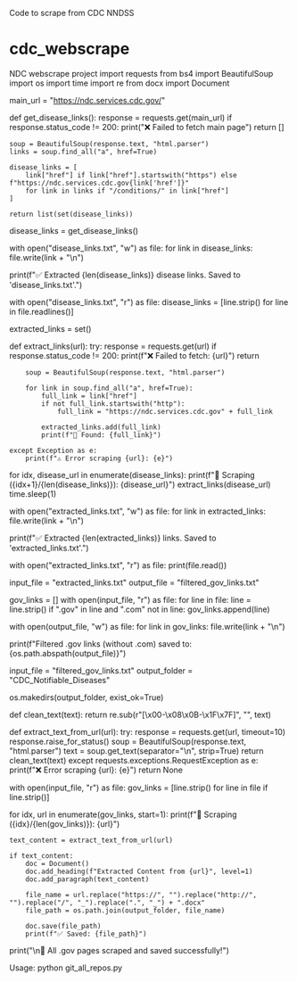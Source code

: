 Code to scrape from CDC NNDSS
# cdc_webscrape
NDC webscrape project
import requests
from bs4 import BeautifulSoup
import os
import time
import re
from docx import Document

main_url = "https://ndc.services.cdc.gov/"

def get_disease_links():
    response = requests.get(main_url)
    if response.status_code != 200:
        print("❌ Failed to fetch main page")
        return []

    soup = BeautifulSoup(response.text, "html.parser")
    links = soup.find_all("a", href=True)

    disease_links = [
        link["href"] if link["href"].startswith("https") else f"https://ndc.services.cdc.gov{link['href']}"
        for link in links if "/conditions/" in link["href"]
    ]

    return list(set(disease_links))

disease_links = get_disease_links()

with open("disease_links.txt", "w") as file:
    for link in disease_links:
        file.write(link + "\n")

print(f"✅ Extracted {len(disease_links)} disease links. Saved to 'disease_links.txt'.")

with open("disease_links.txt", "r") as file:
    disease_links = [line.strip() for line in file.readlines()]

extracted_links = set()

def extract_links(url):
    try:
        response = requests.get(url)
        if response.status_code != 200:
            print(f"❌ Failed to fetch: {url}")
            return

        soup = BeautifulSoup(response.text, "html.parser")

        for link in soup.find_all("a", href=True):
            full_link = link["href"]
            if not full_link.startswith("http"):
                full_link = "https://ndc.services.cdc.gov" + full_link
            
            extracted_links.add(full_link)
            print(f"🔗 Found: {full_link}")

    except Exception as e:
        print(f"⚠️ Error scraping {url}: {e}")

for idx, disease_url in enumerate(disease_links):
    print(f"📌 Scraping ({idx+1}/{len(disease_links)}): {disease_url}")
    extract_links(disease_url)
    time.sleep(1)

with open("extracted_links.txt", "w") as file:
    for link in extracted_links:
        file.write(link + "\n")

print(f"✅ Extracted {len(extracted_links)} links. Saved to 'extracted_links.txt'.")

with open("extracted_links.txt", "r") as file:
    print(file.read())

input_file = "extracted_links.txt"
output_file = "filtered_gov_links.txt"

gov_links = []
with open(input_file, "r") as file:
    for line in file:
        line = line.strip()
        if ".gov" in line and ".com" not in line:
            gov_links.append(line)

with open(output_file, "w") as file:
    for link in gov_links:
        file.write(link + "\n")

print(f"Filtered .gov links (without .com) saved to: {os.path.abspath(output_file)}")

input_file = "filtered_gov_links.txt"
output_folder = "CDC_Notifiable_Diseases"

os.makedirs(output_folder, exist_ok=True)

def clean_text(text):
    return re.sub(r"[\x00-\x08\x0B-\x1F\x7F]", "", text)

def extract_text_from_url(url):
    try:
        response = requests.get(url, timeout=10)
        response.raise_for_status()
        soup = BeautifulSoup(response.text, "html.parser")
        text = soup.get_text(separator="\n", strip=True)
        return clean_text(text)
    except requests.exceptions.RequestException as e:
        print(f"❌ Error scraping {url}: {e}")
        return None

with open(input_file, "r") as file:
    gov_links = [line.strip() for line in file if line.strip()]

for idx, url in enumerate(gov_links, start=1):
    print(f"📌 Scraping ({idx}/{len(gov_links)}): {url}")

    text_content = extract_text_from_url(url)
    
    if text_content:
        doc = Document()
        doc.add_heading(f"Extracted Content from {url}", level=1)
        doc.add_paragraph(text_content)

        file_name = url.replace("https://", "").replace("http://", "").replace("/", "_").replace(".", "_") + ".docx"
        file_path = os.path.join(output_folder, file_name)

        doc.save(file_path)
        print(f"✅ Saved: {file_path}")

print("\n🎯 All .gov pages scraped and saved successfully!")


Usage: python git_all_repos.py
